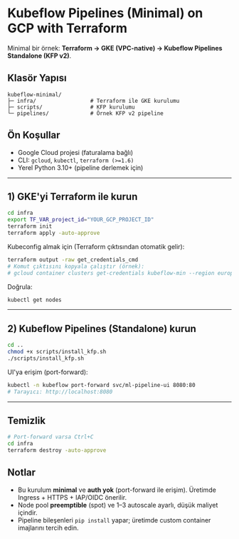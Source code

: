 # Kubeflow Pipelines (Minimal) on GCP with Terraform

Minimal bir örnek: **Terraform → GKE (VPC-native) → Kubeflow Pipelines Standalone (KFP v2)**.

## Klasör Yapısı
```
kubeflow-minimal/
├─ infra/                 # Terraform ile GKE kurulumu
├─ scripts/               # KFP kurulumu
└─ pipelines/             # Örnek KFP v2 pipeline
```

## Ön Koşullar
- Google Cloud projesi (faturalama bağlı)
- CLI: `gcloud`, `kubectl`, `terraform (>=1.6)`
- Yerel Python 3.10+ (pipeline derlemek için)

---

## 1) GKE'yi Terraform ile kurun

```bash
cd infra
export TF_VAR_project_id="YOUR_GCP_PROJECT_ID"
terraform init
terraform apply -auto-approve
```

Kubeconfig almak için (Terraform çıktısından otomatik gelir):
```bash
terraform output -raw get_credentials_cmd
# Komut çıktısını kopyala çalıştır (örnek):
# gcloud container clusters get-credentials kubeflow-min --region europe-west3 --project YOUR_GCP_PROJECT_ID
```

Doğrula:
```bash
kubectl get nodes
```

---

## 2) Kubeflow Pipelines (Standalone) kurun

```bash
cd ..
chmod +x scripts/install_kfp.sh
./scripts/install_kfp.sh
```

UI'ya erişim (port-forward):
```bash
kubectl -n kubeflow port-forward svc/ml-pipeline-ui 8080:80
# Tarayıcı: http://localhost:8080
```

---



## Temizlik
```bash
# Port-forward varsa Ctrl+C
cd infra
terraform destroy -auto-approve
```

## Notlar
- Bu kurulum **minimal** ve **auth yok** (port-forward ile erişim). Üretimde Ingress + HTTPS + IAP/OIDC önerilir.
- Node pool **preemptible** (spot) ve 1–3 autoscale ayarlı, düşük maliyet içindir.
- Pipeline bileşenleri `pip install` yapar; üretimde custom container imajlarını tercih edin.

